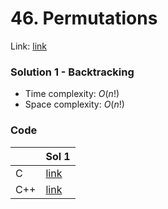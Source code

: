 # 46. Permutations
Link: [link](https://leetcode.com/problems/permutations/)

### Solution 1 - Backtracking
* Time complexity: $O(n!)$
* Space complexity: $O(n!)$

### Code
||Sol 1|
|-|-|
|C|[link](./sol_1/main.c)|
|C++|[link](./sol_1/main.cpp)|